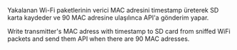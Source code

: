 Yakalanan Wi-Fi paketlerinin verici MAC adresini timestamp üreterek SD karta kaydeder ve 90 MAC adresine ulaşılınca API'a gönderim yapar.

Write transmitter's MAC adress with timestamp to SD card from sniffed WiFi packets and send them API when there are 90 MAC adresses.
